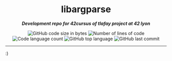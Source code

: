 <h1 align="center">
	libargparse
</h1>

<p align="center">
	<b><i>Development repo for 42cursus of tlafay project at 42 lyon</i></b><br>
</p>

<p align="center">
	<img alt="GitHub code size in bytes" src="https://img.shields.io/github/languages/code-size/Tlafay1/libargparse?color=blueviolet" />
	<img alt="Number of lines of code" src="https://img.shields.io/tokei/lines/github/Tlafay1/libargparse?color=blueviolet" />
	<img alt="Code language count" src="https://img.shields.io/github/languages/count/Tlafay1/libargparse?color=blue" />
	<img alt="GitHub top language" src="https://img.shields.io/github/languages/top/Tlafay1/libargparse?color=blue" />
	<img alt="GitHub last commit" src="https://img.shields.io/github/last-commit/Tlafay1/?color=brightgreen" />
</p>

---

:)
